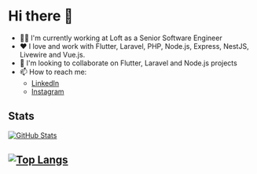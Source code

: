 # Hi there 👋

- 👨‍💻 I'm currently working at Loft as a Senior Software Engineer
- ❤️ I love and work with Flutter, Laravel, PHP, Node.js, Express, NestJS, Livewire and Vue.js.
- 👯 I'm looking to collaborate on Flutter, Laravel and Node.js projects
- 📫 How to reach me: 
  - [LinkedIn](https://www.linkedin.com/in/samuelcecilio)
  - [Instagram](https://www.instagram.com/ceciliosamuel)

## Stats

[![GitHub Stats](https://github-readme-stats.vercel.app/api?username=samuelcecilio&show_icons=true&theme=cobalt&include_all_commits=true&count_private=true)](https://github.com/anuraghazra/github-readme-stats)

[![Top Langs](https://github-readme-stats.vercel.app/api/top-langs/?username=samuelcecilio&layout=compact&theme=cobalt&langs_count=10)](https://github.com/anuraghazra/github-readme-stats)
---

